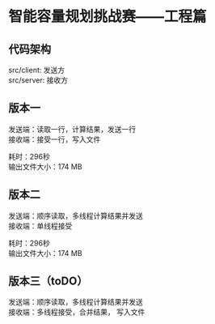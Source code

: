 # 智能容量规划挑战赛——工程篇

## 代码架构

src/client: 发送方  
src/server: 接收方

## 版本一

发送端：读取一行，计算结果，发送一行   
接收端：接受一行，写入文件

耗时：296秒  
输出文件大小：174 MB

## 版本二
发送端：顺序读取，多线程计算结果并发送  
接收端：单线程接受

耗时：296秒  
输出文件大小：174 MB


## 版本三（toDO）
发送端：顺序读取，多线程计算结果并发送  
接收端：多线程接受，合并结果， 写入文件

